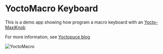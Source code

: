 # YoctoMacro Keyboard

This is a demo app showing how program a macro keyboard with an [Yocto-MaxiKnob](https://www.yoctopuce.com/FR/products/capteurs-electriques-usb/yocto-maxikno) 

For more information, see [Yoctopuce blog]([https://www.yoctopuce.com/EN/article/guiding-a-spotlight-with-rangefinders](https://www.yoctopuce.com/FR/article/un-clavier-macro-facon-yoctopuce))

![YoctoMacro](dmx512-follow-spot.gif)
